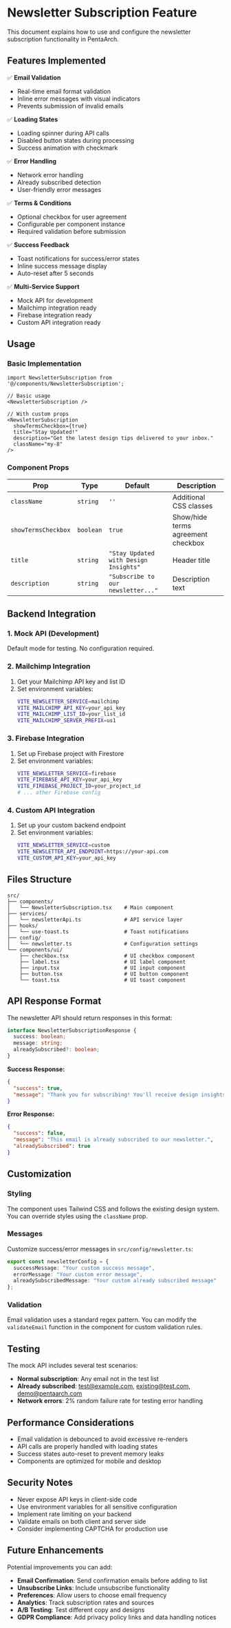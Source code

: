 # Newsletter Subscription Feature

This document explains how to use and configure the newsletter subscription functionality in PentaArch.

## Features Implemented

✅ **Email Validation**
- Real-time email format validation
- Inline error messages with visual indicators
- Prevents submission of invalid emails

✅ **Loading States**
- Loading spinner during API calls
- Disabled button states during processing
- Success animation with checkmark

✅ **Error Handling**
- Network error handling
- Already subscribed detection
- User-friendly error messages

✅ **Terms & Conditions**
- Optional checkbox for user agreement
- Configurable per component instance
- Required validation before submission

✅ **Success Feedback**
- Toast notifications for success/error states
- Inline success message display
- Auto-reset after 5 seconds

✅ **Multi-Service Support**
- Mock API for development
- Mailchimp integration ready
- Firebase integration ready
- Custom API integration ready

## Usage

### Basic Implementation

```tsx
import NewsletterSubscription from '@/components/NewsletterSubscription';

// Basic usage
<NewsletterSubscription />

// With custom props
<NewsletterSubscription 
  showTermsCheckbox={true}
  title="Stay Updated!"
  description="Get the latest design tips delivered to your inbox."
  className="my-8"
/>
```

### Component Props

| Prop | Type | Default | Description |
|------|------|---------|-------------|
| `className` | `string` | `''` | Additional CSS classes |
| `showTermsCheckbox` | `boolean` | `true` | Show/hide terms agreement checkbox |
| `title` | `string` | `"Stay Updated with Design Insights"` | Header title |
| `description` | `string` | `"Subscribe to our newsletter..."` | Description text |

## Backend Integration

### 1. Mock API (Development)
Default mode for testing. No configuration required.

### 2. Mailchimp Integration

1. Get your Mailchimp API key and list ID
2. Set environment variables:
   ```bash
   VITE_NEWSLETTER_SERVICE=mailchimp
   VITE_MAILCHIMP_API_KEY=your_api_key
   VITE_MAILCHIMP_LIST_ID=your_list_id
   VITE_MAILCHIMP_SERVER_PREFIX=us1
   ```

### 3. Firebase Integration

1. Set up Firebase project with Firestore
2. Set environment variables:
   ```bash
   VITE_NEWSLETTER_SERVICE=firebase
   VITE_FIREBASE_API_KEY=your_api_key
   VITE_FIREBASE_PROJECT_ID=your_project_id
   # ... other Firebase config
   ```

### 4. Custom API Integration

1. Set up your custom backend endpoint
2. Set environment variables:
   ```bash
   VITE_NEWSLETTER_SERVICE=custom
   VITE_NEWSLETTER_API_ENDPOINT=https://your-api.com
   VITE_CUSTOM_API_KEY=your_api_key
   ```

## Files Structure

```
src/
├── components/
│   └── NewsletterSubscription.tsx    # Main component
├── services/
│   └── newsletterApi.ts              # API service layer
├── hooks/
│   └── use-toast.ts                  # Toast notifications
├── config/
│   └── newsletter.ts                 # Configuration settings
└── components/ui/
    ├── checkbox.tsx                  # UI checkbox component
    ├── label.tsx                     # UI label component
    ├── input.tsx                     # UI input component
    ├── button.tsx                    # UI button component
    └── toast.tsx                     # UI toast component
```

## API Response Format

The newsletter API should return responses in this format:

```typescript
interface NewsletterSubscriptionResponse {
  success: boolean;
  message: string;
  alreadySubscribed?: boolean;
}
```

**Success Response:**
```json
{
  "success": true,
  "message": "Thank you for subscribing! You'll receive design insights every month."
}
```

**Error Response:**
```json
{
  "success": false,
  "message": "This email is already subscribed to our newsletter.",
  "alreadySubscribed": true
}
```

## Customization

### Styling
The component uses Tailwind CSS and follows the existing design system. You can override styles using the `className` prop.

### Messages
Customize success/error messages in `src/config/newsletter.ts`:

```typescript
export const newsletterConfig = {
  successMessage: "Your custom success message",
  errorMessage: "Your custom error message",
  alreadySubscribedMessage: "Your custom already subscribed message"
};
```

### Validation
Email validation uses a standard regex pattern. You can modify the `validateEmail` function in the component for custom validation rules.

## Testing

The mock API includes several test scenarios:

- **Normal subscription**: Any email not in the test list
- **Already subscribed**: test@example.com, existing@test.com, demo@pentaarch.com
- **Network errors**: 2% random failure rate for testing error handling

## Performance Considerations

- Email validation is debounced to avoid excessive re-renders
- API calls are properly handled with loading states
- Success states auto-reset to prevent memory leaks
- Components are optimized for mobile and desktop

## Security Notes

- Never expose API keys in client-side code
- Use environment variables for all sensitive configuration
- Implement rate limiting on your backend
- Validate emails on both client and server side
- Consider implementing CAPTCHA for production use

## Future Enhancements

Potential improvements you can add:

- **Email Confirmation**: Send confirmation emails before adding to list
- **Unsubscribe Links**: Include unsubscribe functionality
- **Preferences**: Allow users to choose email frequency
- **Analytics**: Track subscription rates and sources
- **A/B Testing**: Test different copy and designs
- **GDPR Compliance**: Add privacy policy links and data handling notices

